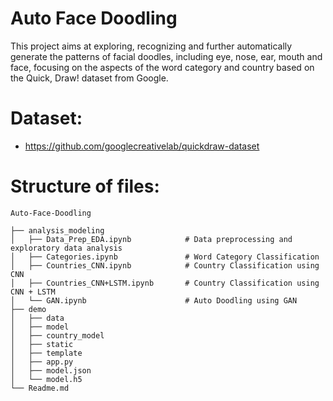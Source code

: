 # Auto Face Doodling

This project aims at exploring, recognizing and further automatically generate the patterns of facial doodles, including eye, nose, ear, mouth and face, focusing on the aspects of the word category and country based on the Quick, Draw! dataset from Google. 

# Dataset:
* https://github.com/googlecreativelab/quickdraw-dataset


# Structure of files:
```
Auto-Face-Doodling

├── analysis_modeling  
│   ├── Data_Prep_EDA.ipynb            # Data preprocessing and exploratory data analysis
│   ├── Categories.ipynb               # Word Category Classification
│   ├── Countries_CNN.ipynb            # Country Classification using CNN
│   ├── Countries_CNN+LSTM.ipynb       # Country Classification using CNN + LSTM
│   └── GAN.ipynb                      # Auto Doodling using GAN
├── demo
│   ├── data
│   ├── model
│   ├── country_model
│   ├── static
│   ├── template
│   ├── app.py
│   ├── model.json
│   └── model.h5                                               
└── Readme.md
```


